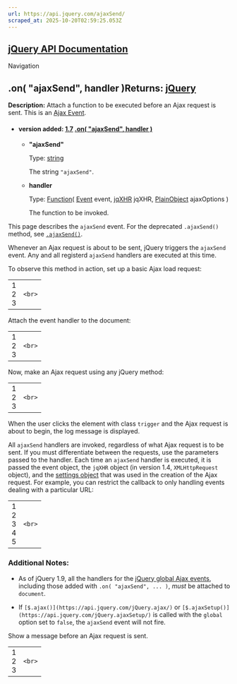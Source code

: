 ```yaml
---
url: https://api.jquery.com/ajaxSend/
scraped_at: 2025-10-20T02:59:25.053Z
---
```


## [jQuery API Documentation](https://jquery.com/ "jQuery API Documentation")

Navigation

## .on( "ajaxSend", handler )Returns: [jQuery](http://api.jquery.com/Types/\#jQuery)

**Description:** Attach a function to be executed before an Ajax request is sent. This is an [Ajax Event](https://api.jquery.com/Ajax_Events/).

- #### version added: [1.7](https://api.jquery.com/category/version/1.7/) [.on( "ajaxSend", handler )](https://api.jquery.com/ajaxSend/\#on-%22ajaxSend%22-handler)

  - **"ajaxSend"**

    Type: [string](http://api.jquery.com/Types/#string)

    The string `"ajaxSend"`.

  - **handler**

    Type: [Function](http://api.jquery.com/Types/#Function)( [Event](http://api.jquery.com/Types/#Event) event, [jqXHR](http://api.jquery.com/Types/#jqXHR) jqXHR, [PlainObject](http://api.jquery.com/Types/#PlainObject) ajaxOptions )

    The function to be invoked.

This page describes the `ajaxSend` event. For the deprecated `.ajaxSend()` method, see [`.ajaxSend()`](https://api.jquery.com/ajaxSend-shorthand/).

Whenever an Ajax request is about to be sent, jQuery triggers the `ajaxSend` event. Any and all registerd `ajaxSend` handlers are executed at this time.

To observe this method in action, set up a basic Ajax load request:

|     |     |
| --- | --- |
| 1<br>2<br>3 | ```<br>``` |

Attach the event handler to the document:

|     |     |
| --- | --- |
| 1<br>2<br>3 | ```<br>``` |

Now, make an Ajax request using any jQuery method:

|     |     |
| --- | --- |
| 1<br>2<br>3 | ```<br>``` |

When the user clicks the element with class `trigger` and the Ajax request is about to begin, the log message is displayed.

All `ajaxSend` handlers are invoked, regardless of what Ajax request is to be sent. If you must differentiate between the requests, use the parameters passed to the handler. Each time an `ajaxSend` handler is executed, it is passed the event object, the `jqXHR` object (in version 1.4, `XMLHttpRequest` object), and the [settings object](https://api.jquery.com/jQuery.ajax/) that was used in the creation of the Ajax request. For example, you can restrict the callback to only handling events dealing with a particular URL:

|     |     |
| --- | --- |
| 1<br>2<br>3<br>4<br>5 | ```<br>``` |

### Additional Notes:

- As of jQuery 1.9, all the handlers for the [jQuery global Ajax events](https://api.jquery.com/category/ajax/global-ajax-event-handlers/), including those added with `.on( "ajaxSend", ... )`, _must_ be attached to `document`.

- If `[$.ajax()](https://api.jquery.com/jQuery.ajax/)` or `[$.ajaxSetup()](https://api.jquery.com/jQuery.ajaxSetup/)` is called with the `global` option set to `false`, the `ajaxSend` event will not fire.


Show a message before an Ajax request is sent.

|     |     |
| --- | --- |
| 1<br>2<br>3 | ```<br>``` |